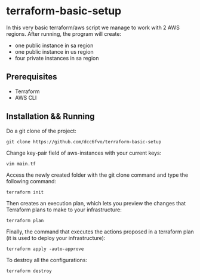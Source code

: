 # terraform-basic-setup

In this very basic terraform/aws script we manage to work with 2 AWS regions. After running, the program will create:

  - one public instance in sa region
  - one public instance in us region
  - four private instances in sa region

Prerequisites
-----------------------
  - Terraform
  - AWS CLI
   
Installation && Running
-----------------------

Do a git clone of the project:

	git clone https://github.com/dcc6fvo/terraform-basic-setup 
	
Change key-pair field of aws-instances with your current keys:

	vim main.tf

Access the newly created folder with the git clone command and type the following command:

	terraform init

Then creates an execution plan, which lets you preview the changes that Terraform plans to make to your infrastructure:

  	terraform plan
  
Finally, the command that executes the actions proposed in a terraform plan (it is used to deploy your infrastructure):

  	terraform apply -auto-approve

To destroy all the configurations:

	terraform destroy
